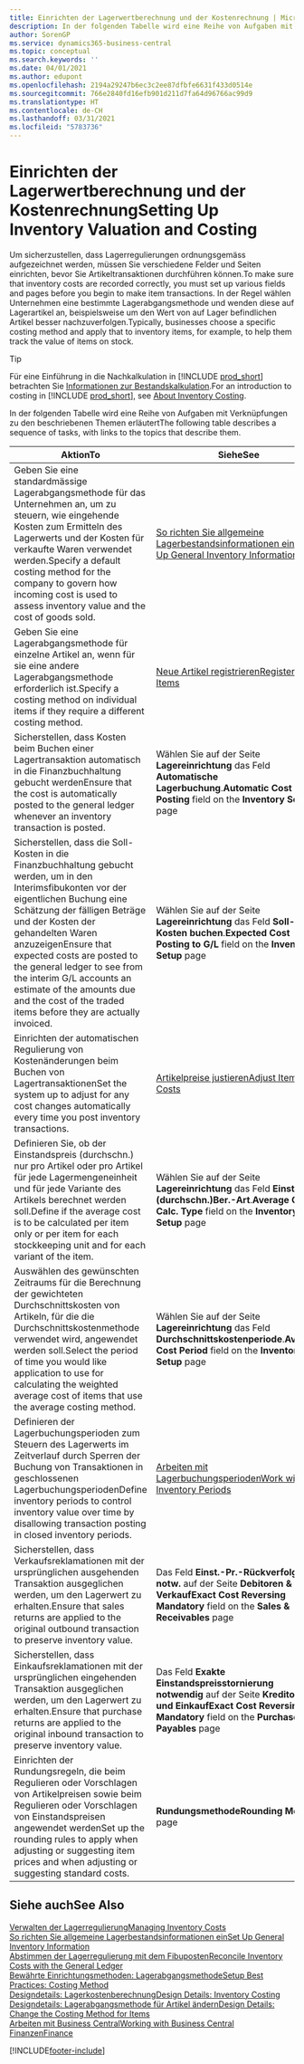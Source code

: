 ```yaml
---
title: Einrichten der Lagerwertberechnung und der Kostenrechnung | Microsoft Docs
description: In der folgenden Tabelle wird eine Reihe von Aufgaben mit Verknüpfungen zu den beschriebenen Themen erläutert.
author: SorenGP
ms.service: dynamics365-business-central
ms.topic: conceptual
ms.search.keywords: ''
ms.date: 04/01/2021
ms.author: edupont
ms.openlocfilehash: 2194a29247b6ec3c2ee87dfbfe6631f433d0514e
ms.sourcegitcommit: 766e2840fd16efb901d211d7fa64d96766ac99d9
ms.translationtype: HT
ms.contentlocale: de-CH
ms.lasthandoff: 03/31/2021
ms.locfileid: "5783736"
---
```

# <a name="setting-up-inventory-valuation-and-costing"></a><span data-ttu-id="63731-103">Einrichten der Lagerwertberechnung und der Kostenrechnung</span><span class="sxs-lookup"><span data-stu-id="63731-103">Setting Up Inventory Valuation and Costing</span></span>

<span data-ttu-id="63731-104">Um sicherzustellen, dass Lagerregulierungen ordnungsgemäss aufgezeichnet werden, müssen Sie verschiedene Felder und Seiten einrichten, bevor Sie Artikeltransaktionen durchführen können.</span><span class="sxs-lookup"><span data-stu-id="63731-104">To make sure that inventory costs are recorded correctly, you must set up various fields and pages before you begin to make item transactions.</span></span> <span data-ttu-id="63731-105">In der Regel wählen Unternehmen eine bestimmte Lagerabgangsmethode und wenden diese auf Lagerartikel an, beispielsweise um den Wert von auf Lager befindlichen Artikel besser nachzuverfolgen.</span><span class="sxs-lookup"><span data-stu-id="63731-105">Typically, businesses choose a specific costing method and apply that to inventory items, for example, to help them track the value of items on stock.</span></span>  

> [!TIP]
> <span data-ttu-id="63731-106">Für eine Einführung in die Nachkalkulation in [!INCLUDE [prod_short](includes/prod_short.md)] betrachten Sie [Informationen zur Bestandskalkulation](finance-learn-about-costing.md).</span><span class="sxs-lookup"><span data-stu-id="63731-106">For an introduction to costing in [!INCLUDE [prod_short](includes/prod_short.md)], see [About Inventory Costing](finance-learn-about-costing.md).</span></span>

<span data-ttu-id="63731-107">In der folgenden Tabelle wird eine Reihe von Aufgaben mit Verknüpfungen zu den beschriebenen Themen erläutert</span><span class="sxs-lookup"><span data-stu-id="63731-107">The following table describes a sequence of tasks, with links to the topics that describe them.</span></span>

|<span data-ttu-id="63731-108">**Aktion**</span><span class="sxs-lookup"><span data-stu-id="63731-108">**To**</span></span>|<span data-ttu-id="63731-109">**Siehe**</span><span class="sxs-lookup"><span data-stu-id="63731-109">**See**</span></span>|  
|------------|-------------|
|<span data-ttu-id="63731-110">Geben Sie eine standardmässige Lagerabgangsmethode für das Unternehmen an, um zu steuern, wie eingehende Kosten zum Ermitteln des Lagerwerts und der Kosten für verkaufte Waren verwendet werden.</span><span class="sxs-lookup"><span data-stu-id="63731-110">Specify a default costing method for the company to govern how incoming cost is used to assess inventory value and the cost of goods sold.</span></span>|[<span data-ttu-id="63731-111">So richten Sie allgemeine Lagerbestandsinformationen ein</span><span class="sxs-lookup"><span data-stu-id="63731-111">Set Up General Inventory Information</span></span>](inventory-how-setup-general.md)|  
|<span data-ttu-id="63731-112">Geben Sie eine Lagerabgangsmethode für einzelne Artikel an, wenn für sie eine andere Lagerabgangsmethode erforderlich ist.</span><span class="sxs-lookup"><span data-stu-id="63731-112">Specify a costing method on individual items if they require a different costing method.</span></span>|[<span data-ttu-id="63731-113">Neue Artikel registrieren</span><span class="sxs-lookup"><span data-stu-id="63731-113">Register New Items</span></span>](inventory-how-register-new-items.md)|  
|<span data-ttu-id="63731-114">Sicherstellen, dass Kosten beim Buchen einer Lagertransaktion automatisch in die Finanzbuchhaltung gebucht werden</span><span class="sxs-lookup"><span data-stu-id="63731-114">Ensure that the cost is automatically posted to the general ledger whenever an inventory transaction is posted.</span></span>|<span data-ttu-id="63731-115">Wählen Sie auf der Seite **Lagereinrichtung** das Feld **Automatische Lagerbuchung**.</span><span class="sxs-lookup"><span data-stu-id="63731-115">**Automatic Cost Posting** field on the **Inventory Setup** page</span></span>|  
|<span data-ttu-id="63731-116">Sicherstellen, dass die Soll-Kosten in die Finanzbuchhaltung gebucht werden, um in den Interimsfibukonten vor der eigentlichen Buchung eine Schätzung der fälligen Beträge und der Kosten der gehandelten Waren anzuzeigen</span><span class="sxs-lookup"><span data-stu-id="63731-116">Ensure that expected costs are posted to the general ledger to see from the interim G/L accounts an estimate of the amounts due and the cost of the traded items before they are actually invoiced.</span></span>|<span data-ttu-id="63731-117">Wählen Sie auf der Seite **Lagereinrichtung** das Feld **Soll-Kosten buchen**.</span><span class="sxs-lookup"><span data-stu-id="63731-117">**Expected Cost Posting to G/L** field on the **Inventory Setup** page</span></span>|  
|<span data-ttu-id="63731-118">Einrichten der automatischen Regulierung von Kostenänderungen beim Buchen von Lagertransaktionen</span><span class="sxs-lookup"><span data-stu-id="63731-118">Set the system up to adjust for any cost changes automatically every time you post inventory transactions.</span></span>|[<span data-ttu-id="63731-119">Artikelpreise justieren</span><span class="sxs-lookup"><span data-stu-id="63731-119">Adjust Item Costs</span></span>](inventory-how-adjust-item-costs.md)|  
|<span data-ttu-id="63731-120">Definieren Sie, ob der Einstandspreis (durchschn.) nur pro Artikel oder pro Artikel für jede Lagermengeneinheit und für jede Variante des Artikels berechnet werden soll.</span><span class="sxs-lookup"><span data-stu-id="63731-120">Define if the average cost is to be calculated per item only or per item for each stockkeeping unit and for each variant of the item.</span></span>|<span data-ttu-id="63731-121">Wählen Sie auf der Seite **Lagereinrichtung** das Feld **Einst.-Pr.(durchschn.)Ber.-Art**.</span><span class="sxs-lookup"><span data-stu-id="63731-121">**Average Cost Calc. Type** field on the **Inventory Setup** page</span></span>|  
|<span data-ttu-id="63731-122">Auswählen des gewünschten Zeitraums für die Berechnung der gewichteten Durchschnittskosten von Artikeln, für die die Durchschnittskostenmethode verwendet wird, angewendet werden soll.</span><span class="sxs-lookup"><span data-stu-id="63731-122">Select the period of time you would like application to use for calculating the weighted average cost of items that use the average costing method.</span></span>|<span data-ttu-id="63731-123">Wählen Sie auf der Seite **Lagereinrichtung** das Feld **Durchschnittskostenperiode**.</span><span class="sxs-lookup"><span data-stu-id="63731-123">**Average Cost Period** field on the **Inventory Setup** page</span></span>|  
|<span data-ttu-id="63731-124">Definieren der Lagerbuchungsperioden zum Steuern des Lagerwerts im Zeitverlauf durch Sperren der Buchung von Transaktionen in geschlossenen Lagerbuchungsperioden</span><span class="sxs-lookup"><span data-stu-id="63731-124">Define inventory periods to control inventory value over time by disallowing transaction posting in closed inventory periods.</span></span>|[<span data-ttu-id="63731-125">Arbeiten mit Lagerbuchungsperioden</span><span class="sxs-lookup"><span data-stu-id="63731-125">Work with Inventory Periods</span></span>](finance-how-to-work-with-inventory-periods.md)|  
|<span data-ttu-id="63731-126">Sicherstellen, dass Verkaufsreklamationen mit der ursprünglichen ausgehenden Transaktion ausgeglichen werden, um den Lagerwert zu erhalten.</span><span class="sxs-lookup"><span data-stu-id="63731-126">Ensure that sales returns are applied to the original outbound transaction to preserve inventory value.</span></span>|<span data-ttu-id="63731-127">Das Feld **Einst.-Pr.-Rückverfolg. notw.** auf der Seite **Debitoren & Verkauf**</span><span class="sxs-lookup"><span data-stu-id="63731-127">**Exact Cost Reversing Mandatory** field on the **Sales & Receivables** page</span></span>|  
|<span data-ttu-id="63731-128">Sicherstellen, dass Einkaufsreklamationen mit der ursprünglichen eingehenden Transaktion ausgeglichen werden, um den Lagerwert zu erhalten.</span><span class="sxs-lookup"><span data-stu-id="63731-128">Ensure that purchase returns are applied to the original inbound transaction to preserve inventory value.</span></span>|<span data-ttu-id="63731-129">Das Feld **Exakte Einstandspreisstornierung notwendig** auf der Seite **Kreditoren und Einkauf**</span><span class="sxs-lookup"><span data-stu-id="63731-129">**Exact Cost Reversing Mandatory** field on the **Purchases & Payables** page</span></span>|
|<span data-ttu-id="63731-130">Einrichten der Rundungsregeln, die beim Regulieren oder Vorschlagen von Artikelpreisen sowie beim Regulieren oder Vorschlagen von Einstandspreisen angewendet werden</span><span class="sxs-lookup"><span data-stu-id="63731-130">Set up the rounding rules to apply when adjusting or suggesting item prices and when adjusting or suggesting standard costs.</span></span>|<span data-ttu-id="63731-131">**Rundungsmethode**</span><span class="sxs-lookup"><span data-stu-id="63731-131">**Rounding Method** page</span></span>|  

## <a name="see-also"></a><span data-ttu-id="63731-132">Siehe auch</span><span class="sxs-lookup"><span data-stu-id="63731-132">See Also</span></span>

[<span data-ttu-id="63731-133">Verwalten der Lagerregulierung</span><span class="sxs-lookup"><span data-stu-id="63731-133">Managing Inventory Costs</span></span>](finance-manage-inventory-costs.md)  
[<span data-ttu-id="63731-134">So richten Sie allgemeine Lagerbestandsinformationen ein</span><span class="sxs-lookup"><span data-stu-id="63731-134">Set Up General Inventory Information</span></span>](inventory-how-setup-general.md)  
[<span data-ttu-id="63731-135">Abstimmen der Lagerregulierung mit dem Fibuposten</span><span class="sxs-lookup"><span data-stu-id="63731-135">Reconcile Inventory Costs with the General Ledger</span></span>](finance-how-to-post-inventory-costs-to-the-general-ledger.md)  
[<span data-ttu-id="63731-136">Bewährte Einrichtungsmethoden: Lagerabgangsmethode</span><span class="sxs-lookup"><span data-stu-id="63731-136">Setup Best Practices: Costing Method</span></span>](setup-best-practices-costing-method.md)  
[<span data-ttu-id="63731-137">Designdetails: Lagerkostenberechnung</span><span class="sxs-lookup"><span data-stu-id="63731-137">Design Details: Inventory Costing</span></span>](design-details-inventory-costing.md)  
[<span data-ttu-id="63731-138">Designdetails: Lagerabgangsmethode für Artikel ändern</span><span class="sxs-lookup"><span data-stu-id="63731-138">Design Details: Change the Costing Method for Items</span></span>](design-details-changing-costing-methods.md)  
[<span data-ttu-id="63731-139">Arbeiten mit Business Central</span><span class="sxs-lookup"><span data-stu-id="63731-139">Working with Business Central</span></span>](ui-work-product.md)  
[<span data-ttu-id="63731-140">Finanzen</span><span class="sxs-lookup"><span data-stu-id="63731-140">Finance</span></span>](finance.md)  


[!INCLUDE[footer-include](includes/footer-banner.md)]